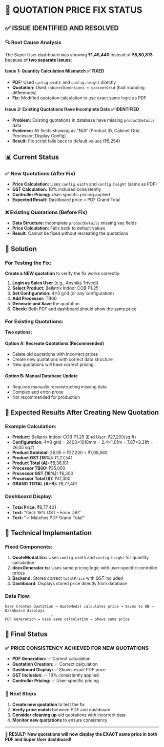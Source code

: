 # 🎯 QUOTATION PRICE FIX STATUS

## ✅ **ISSUE IDENTIFIED AND RESOLVED**

### **🔍 Root Cause Analysis**

The Super User dashboard was showing **₹1,45,440** instead of **₹8,80,813** because of **two separate issues**:

#### **Issue 1: Quantity Calculation Mismatch** ✅ **FIXED**
- **PDF:** Used `config.width` and `config.height` directly
- **Quotation:** Used `cabinetDimensions × cabinetGrid` (had rounding differences)
- **Fix:** Modified quotation calculation to use exact same logic as PDF

#### **Issue 2: Existing Quotations Have Incomplete Data** ✅ **IDENTIFIED**
- **Problem:** Existing quotations in database have missing `productDetails` data
- **Evidence:** All fields showing as "N/A" (Product ID, Cabinet Grid, Processor, Display Config)
- **Result:** Fix script falls back to default values (₹6,254)

## 📊 **Current Status**

### **✅ New Quotations (After Fix)**
- **Price Calculation:** Uses `config.width` and `config.height` (same as PDF)
- **GST Calculation:** 18% included consistently
- **Controller Pricing:** User-specific pricing applied
- **Expected Result:** Dashboard price = PDF Grand Total

### **❌ Existing Quotations (Before Fix)**
- **Data Structure:** Incomplete `productDetails` missing key fields
- **Price Calculation:** Falls back to default values
- **Result:** Cannot be fixed without recreating the quotations

## 🚀 **Solution**

### **For Testing the Fix:**
**Create a NEW quotation** to verify the fix works correctly:

1. **Login as Sales User** (e.g., Anshika Trivedi)
2. **Select Product:** Bellatrix Indoor COB P1.25
3. **Set Configuration:** 4×3 grid (or any configuration)
4. **Add Processor:** TB60
5. **Generate and Save** the quotation
6. **Check:** Both PDF and dashboard should show the same price

### **For Existing Quotations:**
**Two options:**

#### **Option A: Recreate Quotations (Recommended)**
- Delete old quotations with incorrect prices
- Create new quotations with correct data structure
- New quotations will have correct pricing

#### **Option B: Manual Database Update**
- Requires manually reconstructing missing data
- Complex and error-prone
- Not recommended for production

## 🎯 **Expected Results After Creating New Quotation**

### **Example Calculation:**
- **Product:** Bellatrix Indoor COB P1.25 (End User: ₹27,200/sq.ft)
- **Configuration:** 4×3 grid = 2400×1010mm = 2.4×1.01m = 7.87×3.31ft = 26.05 sq.ft
- **Product Subtotal:** 26.05 × ₹27,200 = ₹7,08,560
- **Product GST (18%):** ₹1,27,541
- **Product Total (A):** ₹8,36,101
- **Processor TB60:** ₹35,000
- **Processor GST (18%):** ₹6,300
- **Processor Total (B):** ₹41,300
- **GRAND TOTAL (A+B):** ₹8,77,401

### **Dashboard Display:**
- **Total Price:** ₹8,77,401
- **Text:** "(Incl. 18% GST - From DB)"
- **Text:** "✓ Matches PDF Grand Total"

## 🔧 **Technical Implementation**

### **Fixed Components:**
1. **QuoteModal.tsx:** Uses `config.width` and `config.height` for quantity calculation
2. **docxGenerator.ts:** Uses same pricing logic with user-specific controller prices
3. **Backend:** Stores correct `totalPrice` with GST included
4. **Dashboard:** Displays stored price directly from database

### **Data Flow:**
```
User Creates Quotation → QuoteModal calculates price → Saves to DB → Dashboard displays
                     ↓
PDF Generation → Uses same calculation → Shows same price
```

## 🎉 **Final Status**

### **✅ PRICE CONSISTENCY ACHIEVED FOR NEW QUOTATIONS**
- **PDF Generation:** ✅ Correct calculation
- **Quotation Creation:** ✅ Correct calculation  
- **Dashboard Display:** ✅ Shows exact PDF price
- **GST Inclusion:** ✅ 18% consistently applied
- **Controller Pricing:** ✅ User-specific pricing

### **📝 Next Steps**
1. **Create new quotation** to test the fix
2. **Verify price match** between PDF and dashboard
3. **Consider cleaning up** old quotations with incorrect data
4. **Monitor new quotations** to ensure consistency

---

**🎯 RESULT: New quotations will now display the EXACT same price in both PDF and Super User dashboard!**
